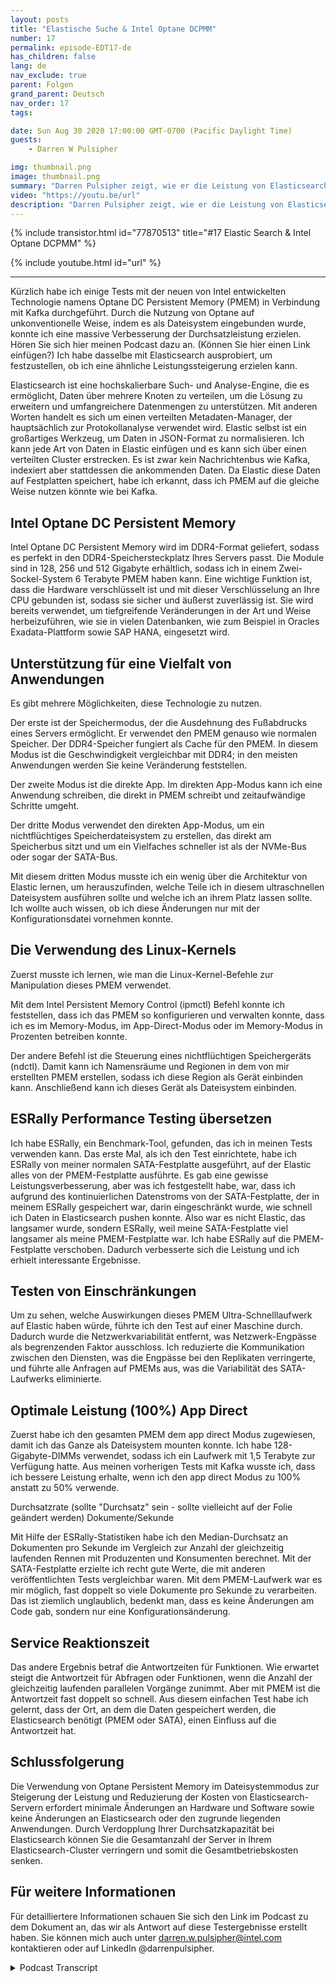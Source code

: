 ```yaml
---
layout: posts
title: "Elastische Suche & Intel Optane DCPMM"
number: 17
permalink: episode-EDT17-de
has_children: false
lang: de
nav_exclude: true
parent: Folgen
grand_parent: Deutsch
nav_order: 17
tags:

date: Sun Aug 30 2020 17:00:00 GMT-0700 (Pacific Daylight Time)
guests:
    - Darren W Pulsipher

img: thumbnail.png
image: thumbnail.png
summary: "Darren Pulsipher zeigt, wie er die Leistung von Elasticsearch erhöhte, indem er den Intel Optane Persistent Memory im 100 Prozent App-Direct-Modus verwendete. Seine Tests zeigen eine beeindruckende Leistungssteigerung von 2x. Durch Verdoppelung der Durchsatzkapazität können Sie die Anzahl der Server in Ihrem Elasticsearch-Cluster erheblich verringern."
video: "https://youtu.be/url"
description: "Darren Pulsipher zeigt, wie er die Leistung von Elasticsearch erhöhte, indem er den Intel Optane Persistent Memory im 100 Prozent App-Direct-Modus verwendete. Seine Tests zeigen eine beeindruckende Leistungssteigerung von 2x. Durch Verdoppelung der Durchsatzkapazität können Sie die Anzahl der Server in Ihrem Elasticsearch-Cluster erheblich verringern."
---
```


<div>
{% include transistor.html id="77870513" title="#17 Elastic Search & Intel Optane DCPMM" %}

{% include youtube.html id="url" %}
</div>

---

Kürzlich habe ich einige Tests mit der neuen von Intel entwickelten Technologie namens Optane DC Persistent Memory (PMEM) in Verbindung mit Kafka durchgeführt. Durch die Nutzung von Optane auf unkonventionelle Weise, indem es als Dateisystem eingebunden wurde, konnte ich eine massive Verbesserung der Durchsatzleistung erzielen. Hören Sie sich hier meinen Podcast dazu an. (Können Sie hier einen Link einfügen?) Ich habe dasselbe mit Elasticsearch ausprobiert, um festzustellen, ob ich eine ähnliche Leistungssteigerung erzielen kann.

Elasticsearch ist eine hochskalierbare Such- und Analyse-Engine, die es ermöglicht, Daten über mehrere Knoten zu verteilen, um die Lösung zu erweitern und umfangreichere Datenmengen zu unterstützen. Mit anderen Worten handelt es sich um einen verteilten Metadaten-Manager, der hauptsächlich zur Protokollanalyse verwendet wird. Elastic selbst ist ein großartiges Werkzeug, um Daten in JSON-Format zu normalisieren. Ich kann jede Art von Daten in Elastic einfügen und es kann sich über einen verteilten Cluster erstrecken. Es ist zwar kein Nachrichtenbus wie Kafka, indexiert aber stattdessen die ankommenden Daten. Da Elastic diese Daten auf Festplatten speichert, habe ich erkannt, dass ich PMEM auf die gleiche Weise nutzen könnte wie bei Kafka.

## Intel Optane DC Persistent Memory

Intel Optane DC Persistent Memory wird im DDR4-Format geliefert, sodass es perfekt in den DDR4-Speichersteckplatz Ihres Servers passt. Die Module sind in 128, 256 und 512 Gigabyte erhältlich, sodass ich in einem Zwei-Sockel-System 6 Terabyte PMEM haben kann. Eine wichtige Funktion ist, dass die Hardware verschlüsselt ist und mit dieser Verschlüsselung an Ihre CPU gebunden ist, sodass sie sicher und äußerst zuverlässig ist. Sie wird bereits verwendet, um tiefgreifende Veränderungen in der Art und Weise herbeizuführen, wie sie in vielen Datenbanken, wie zum Beispiel in Oracles Exadata-Plattform sowie SAP HANA, eingesetzt wird.

## Unterstützung für eine Vielfalt von Anwendungen

Es gibt mehrere Möglichkeiten, diese Technologie zu nutzen.

Der erste ist der Speichermodus, der die Ausdehnung des Fußabdrucks eines Servers ermöglicht. Er verwendet den PMEM genauso wie normalen Speicher. Der DDR4-Speicher fungiert als Cache für den PMEM. In diesem Modus ist die Geschwindigkeit vergleichbar mit DDR4; in den meisten Anwendungen werden Sie keine Veränderung feststellen.

Der zweite Modus ist die direkte App. Im direkten App-Modus kann ich eine Anwendung schreiben, die direkt in PMEM schreibt und zeitaufwändige Schritte umgeht.

Der dritte Modus verwendet den direkten App-Modus, um ein nichtflüchtiges Speicherdateisystem zu erstellen, das direkt am Speicherbus sitzt und um ein Vielfaches schneller ist als der NVMe-Bus oder sogar der SATA-Bus.

Mit diesem dritten Modus musste ich ein wenig über die Architektur von Elastic lernen, um herauszufinden, welche Teile ich in diesem ultraschnellen Dateisystem ausführen sollte und welche ich an ihrem Platz lassen sollte. Ich wollte auch wissen, ob ich diese Änderungen nur mit der Konfigurationsdatei vornehmen konnte.

## Die Verwendung des Linux-Kernels

Zuerst musste ich lernen, wie man die Linux-Kernel-Befehle zur Manipulation dieses PMEM verwendet.

Mit dem Intel Persistent Memory Control (ipmctl) Befehl konnte ich feststellen, dass ich das PMEM so konfigurieren und verwalten konnte, dass ich es im Memory-Modus, im App-Direct-Modus oder im Memory-Modus in Prozenten betreiben konnte.

Der andere Befehl ist die Steuerung eines nichtflüchtigen Speichergeräts (ndctl). Damit kann ich Namensräume und Regionen in dem von mir erstellten PMEM erstellen, sodass ich diese Region als Gerät einbinden kann. Anschließend kann ich dieses Gerät als Dateisystem einbinden.

## ESRally Performance Testing übersetzen

Ich habe ESRally, ein Benchmark-Tool, gefunden, das ich in meinen Tests verwenden kann. Das erste Mal, als ich den Test einrichtete, habe ich ESRally von meiner normalen SATA-Festplatte ausgeführt, auf der Elastic alles von der PMEM-Festplatte ausführte. Es gab eine gewisse Leistungsverbesserung, aber was ich festgestellt habe, war, dass ich aufgrund des kontinuierlichen Datenstroms von der SATA-Festplatte, der in meinem ESRally gespeichert war, darin eingeschränkt wurde, wie schnell ich Daten in Elasticsearch pushen konnte. Also war es nicht Elastic, das langsamer wurde, sondern ESRally, weil meine SATA-Festplatte viel langsamer als meine PMEM-Festplatte war. Ich habe ESRally auf die PMEM-Festplatte verschoben. Dadurch verbesserte sich die Leistung und ich erhielt interessante Ergebnisse.

## Testen von Einschränkungen

Um zu sehen, welche Auswirkungen dieses PMEM Ultra-Schnelllaufwerk auf Elastic haben würde, führte ich den Test auf einer Maschine durch. Dadurch wurde die Netzwerkvariabilität entfernt, was Netzwerk-Engpässe als begrenzenden Faktor ausschloss. Ich reduzierte die Kommunikation zwischen den Diensten, was die Engpässe bei den Replikaten verringerte, und führte alle Anfragen auf PMEMs aus, was die Variabilität des SATA-Laufwerks eliminierte.

## Optimale Leistung (100%) App Direct

Zuerst habe ich den gesamten PMEM dem app direct Modus zugewiesen, damit ich das Ganze als Dateisystem mounten konnte. Ich habe 128-Gigabyte-DIMMs verwendet, sodass ich ein Laufwerk mit 1,5 Terabyte zur Verfügung hatte. Aus meinen vorherigen Tests mit Kafka wusste ich, dass ich bessere Leistung erhalte, wenn ich den app direct Modus zu 100% anstatt zu 50% verwende.

Durchsatzrate (sollte "Durchsatz" sein - sollte vielleicht auf der Folie geändert werden) Dokumente/Sekunde

Mit Hilfe der ESRally-Statistiken habe ich den Median-Durchsatz an Dokumenten pro Sekunde im Vergleich zur Anzahl der gleichzeitig laufenden Rennen mit Produzenten und Konsumenten berechnet. Mit der SATA-Festplatte erzielte ich recht gute Werte, die mit anderen veröffentlichten Tests vergleichbar waren. Mit dem PMEM-Laufwerk war es mir möglich, fast doppelt so viele Dokumente pro Sekunde zu verarbeiten. Das ist ziemlich unglaublich, bedenkt man, dass es keine Änderungen am Code gab, sondern nur eine Konfigurationsänderung.

## Service Reaktionszeit

Das andere Ergebnis betraf die Antwortzeiten für Funktionen. Wie erwartet steigt die Antwortzeit für Abfragen oder Funktionen, wenn die Anzahl der gleichzeitig laufenden parallelen Vorgänge zunimmt. Aber mit PMEM ist die Antwortzeit fast doppelt so schnell. Aus diesem einfachen Test habe ich gelernt, dass der Ort, an dem die Daten gespeichert werden, die Elasticsearch benötigt (PMEM oder SATA), einen Einfluss auf die Antwortzeit hat.

## Schlussfolgerung

Die Verwendung von Optane Persistent Memory im Dateisystemmodus zur Steigerung der Leistung und Reduzierung der Kosten von Elasticsearch-Servern erfordert minimale Änderungen an Hardware und Software sowie keine Änderungen an Elasticsearch oder den zugrunde liegenden Anwendungen. Durch Verdopplung Ihrer Durchsatzkapazität bei Elasticsearch können Sie die Gesamtanzahl der Server in Ihrem Elasticsearch-Cluster verringern und somit die Gesamtbetriebskosten senken.

## Für weitere Informationen

Für detailliertere Informationen schauen Sie sich den Link im Podcast zu dem Dokument an, das wir als Antwort auf diese Testergebnisse erstellt haben. Sie können mich auch unter darren.w.pulsipher@intel.com kontaktieren oder auf LinkedIn @darrenpulsipher.



<details>
<summary> Podcast Transcript </summary>

<p></p>

</details>

